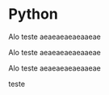 # Python

Alo teste aeaeaeaeaeaaeae


Alo teste aeaeaeaeaeaaeae


Alo teste aeaeaeaeaeaaeae


teste
